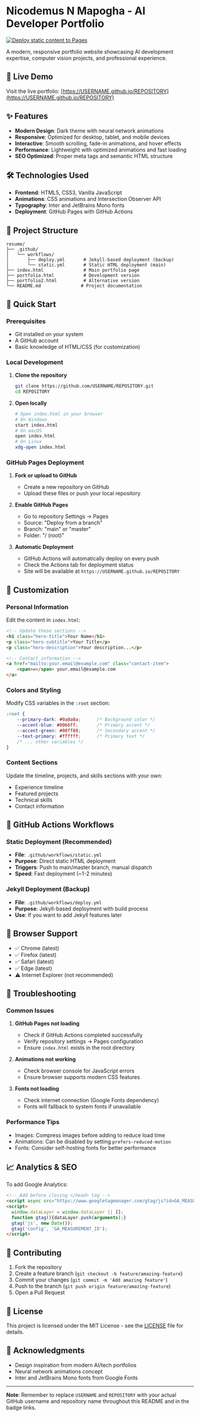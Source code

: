 # Nicodemus N Mapogha - AI Developer Portfolio

[![Deploy static content to Pages](https://github.com/USERNAME/REPOSITORY/actions/workflows/static.yml/badge.svg)](https://github.com/USERNAME/REPOSITORY/actions/workflows/static.yml)

A modern, responsive portfolio website showcasing AI development expertise, computer vision projects, and professional experience.

## 🚀 Live Demo

Visit the live portfolio: [https://USERNAME.github.io/REPOSITORY](https://USERNAME.github.io/REPOSITORY)

## ✨ Features

- **Modern Design**: Dark theme with neural network animations
- **Responsive**: Optimized for desktop, tablet, and mobile devices
- **Interactive**: Smooth scrolling, fade-in animations, and hover effects
- **Performance**: Lightweight with optimized animations and fast loading
- **SEO Optimized**: Proper meta tags and semantic HTML structure

## 🛠️ Technologies Used

- **Frontend**: HTML5, CSS3, Vanilla JavaScript
- **Animations**: CSS animations and Intersection Observer API
- **Typography**: Inter and JetBrains Mono fonts
- **Deployment**: GitHub Pages with GitHub Actions

## 📂 Project Structure

```
resume/
├── .github/
│   └── workflows/
│       ├── deploy.yml       # Jekyll-based deployment (backup)
│       └── static.yml       # Static HTML deployment (main)
├── index.html               # Main portfolio page
├── portfolio.html           # Development version
├── portfolio2.html          # Alternative version
└── README.md               # Project documentation
```

## 🚀 Quick Start

### Prerequisites

- Git installed on your system
- A GitHub account
- Basic knowledge of HTML/CSS (for customization)

### Local Development

1. **Clone the repository**
   ```bash
   git clone https://github.com/USERNAME/REPOSITORY.git
   cd REPOSITORY
   ```

2. **Open locally**
   ```bash
   # Open index.html in your browser
   # On Windows
   start index.html
   # On macOS
   open index.html
   # On Linux
   xdg-open index.html
   ```

### GitHub Pages Deployment

1. **Fork or upload to GitHub**
   - Create a new repository on GitHub
   - Upload these files or push your local repository

2. **Enable GitHub Pages**
   - Go to repository Settings → Pages
   - Source: "Deploy from a branch"
   - Branch: "main" or "master"
   - Folder: "/ (root)"

3. **Automatic Deployment**
   - GitHub Actions will automatically deploy on every push
   - Check the Actions tab for deployment status
   - Site will be available at `https://USERNAME.github.io/REPOSITORY`

## 🎨 Customization

### Personal Information
Edit the content in `index.html`:

```html
<!-- Update these sections -->
<h1 class="hero-title">Your Name</h1>
<p class="hero-subtitle">Your Title</p>
<p class="hero-description">Your description...</p>

<!-- Contact information -->
<a href="mailto:your.email@example.com" class="contact-item">
    <span>✉</span> your.email@example.com
</a>
```

### Colors and Styling
Modify CSS variables in the `:root` section:

```css
:root {
    --primary-dark: #0a0a0a;      /* Background color */
    --accent-blue: #0066ff;       /* Primary accent */
    --accent-green: #00ff88;      /* Secondary accent */
    --text-primary: #ffffff;      /* Primary text */
    /* ... other variables */
}
```

### Content Sections
Update the timeline, projects, and skills sections with your own:
- Experience timeline
- Featured projects
- Technical skills
- Contact information

## 🔧 GitHub Actions Workflows

### Static Deployment (Recommended)
- **File**: `.github/workflows/static.yml`
- **Purpose**: Direct static HTML deployment
- **Triggers**: Push to main/master branch, manual dispatch
- **Speed**: Fast deployment (~1-2 minutes)

### Jekyll Deployment (Backup)
- **File**: `.github/workflows/deploy.yml`
- **Purpose**: Jekyll-based deployment with build process
- **Use**: If you want to add Jekyll features later

## 📱 Browser Support

- ✅ Chrome (latest)
- ✅ Firefox (latest)
- ✅ Safari (latest)
- ✅ Edge (latest)
- ⚠️ Internet Explorer (not recommended)

## 🐛 Troubleshooting

### Common Issues

1. **GitHub Pages not loading**
   - Check if GitHub Actions completed successfully
   - Verify repository settings → Pages configuration
   - Ensure `index.html` exists in the root directory

2. **Animations not working**
   - Check browser console for JavaScript errors
   - Ensure browser supports modern CSS features

3. **Fonts not loading**
   - Check internet connection (Google Fonts dependency)
   - Fonts will fallback to system fonts if unavailable

### Performance Tips

- Images: Compress images before adding to reduce load time
- Animations: Can be disabled by setting `prefers-reduced-motion`
- Fonts: Consider self-hosting fonts for better performance

## 📈 Analytics & SEO

To add Google Analytics:

```html
<!-- Add before closing </head> tag -->
<script async src="https://www.googletagmanager.com/gtag/js?id=GA_MEASUREMENT_ID"></script>
<script>
  window.dataLayer = window.dataLayer || [];
  function gtag(){dataLayer.push(arguments);}
  gtag('js', new Date());
  gtag('config', 'GA_MEASUREMENT_ID');
</script>
```

## 🤝 Contributing

1. Fork the repository
2. Create a feature branch (`git checkout -b feature/amazing-feature`)
3. Commit your changes (`git commit -m 'Add amazing feature'`)
4. Push to the branch (`git push origin feature/amazing-feature`)
5. Open a Pull Request

## 📄 License

This project is licensed under the MIT License - see the [LICENSE](LICENSE) file for details.

## 🙏 Acknowledgments

- Design inspiration from modern AI/tech portfolios
- Neural network animations concept
- Inter and JetBrains Mono fonts from Google Fonts

---

**Note**: Remember to replace `USERNAME` and `REPOSITORY` with your actual GitHub username and repository name throughout this README and in the badge links. 